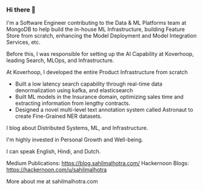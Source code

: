 ### Hi there 👋

I'm a Software Engineer contributing to the Data & ML Platforms team at MongoDB to help build the in-house ML Infrastructure, building Feature Store from scratch, enhancing the Model Deployment and Model Integration Services, etc.

Before this, I was responsible for setting up the AI Capability at Koverhoop, leading Search, MLOps, and Infrastructure.

At Koverhoop, I developed the entire Product Infrastructure from scratch
- Built a low latency search capability through real-time data denormalization using kafka, and elasticsearch
- Built ML models in the Insurance domain, optimizing sales time and extracting information from lengthy contracts.
- Designed a novel multi-level text annotation system called Astronaut to create Fine-Grained NER datasets.

I blog about Distributed Systems, ML, and Infrastructure.

I'm highly invested in Personal Growth and Well-being. 

I can speak English, Hindi, and Dutch.

Medium Publications: https://blog.sahilmalhotra.com/
Hackernoon Blogs: https://hackernoon.com/u/sahilmalhotra

More about me at sahilmalhotra.com
